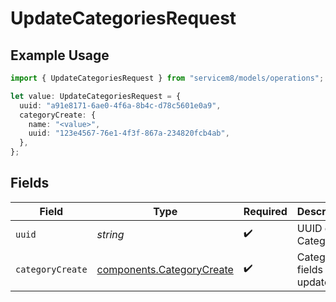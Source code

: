 # UpdateCategoriesRequest

## Example Usage

```typescript
import { UpdateCategoriesRequest } from "servicem8/models/operations";

let value: UpdateCategoriesRequest = {
  uuid: "a91e8171-6ae0-4f6a-8b4c-d78c5601e0a9",
  categoryCreate: {
    name: "<value>",
    uuid: "123e4567-76e1-4f3f-867a-234820fcb4ab",
  },
};
```

## Fields

| Field                                                                  | Type                                                                   | Required                                                               | Description                                                            |
| ---------------------------------------------------------------------- | ---------------------------------------------------------------------- | ---------------------------------------------------------------------- | ---------------------------------------------------------------------- |
| `uuid`                                                                 | *string*                                                               | :heavy_check_mark:                                                     | UUID of the Category                                                   |
| `categoryCreate`                                                       | [components.CategoryCreate](../../models/components/categorycreate.md) | :heavy_check_mark:                                                     | Category fields to update                                              |